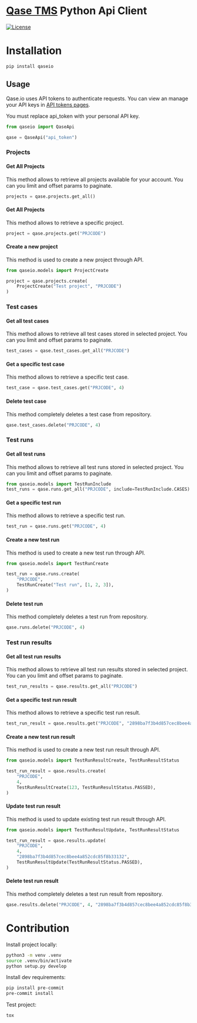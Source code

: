 # [Qase TMS](https://qase.io) Python Api Client

[![License](https://lxgaming.github.io/badges/License-Apache%202.0-blue.svg)](https://www.apache.org/licenses/LICENSE-2.0)

# Installation

```
pip install qaseio
```

## Usage ##
Qase.io uses API tokens to authenticate requests. You can view an manage your API keys in [API tokens pages](https://app.qase.io/user/api/token).

You must replace api_token with your personal API key.

```python
from qaseio import QaseApi

qase = QaseApi("api_token")
```

### Projects ###

#### Get All Projects ####
This method allows to retrieve all projects available for your account. You can you limit and offset params to paginate.

```python
projects = qase.projects.get_all()
```

#### Get All Projects ####
This method allows to retrieve a specific project.

```python
project = qase.projects.get("PRJCODE")
```

#### Create a new project ####
This method is used to create a new project through API.

```python
from qaseio.models import ProjectCreate

project = qase.projects.create(
    ProjectCreate("Test project", "PRJCODE")
)
```

### Test cases ###

#### Get all test cases ####
This method allows to retrieve all test cases stored in selected project. You can you limit and offset params to paginate.

```python
test_cases = qase.test_cases.get_all("PRJCODE")
```

#### Get a specific test case ####
This method allows to retrieve a specific test case.

```python
test_case = qase.test_cases.get("PRJCODE", 4)
```

#### Delete test case ####
This method completely deletes a test case from repository.

```python
qase.test_cases.delete("PRJCODE", 4)
```

### Test runs ###

#### Get all test runs ####
This method allows to retrieve all test runs stored in selected project. You can you limit and offset params to paginate.

```python
from qaseio.models import TestRunInclude
test_runs = qase.runs.get_all("PRJCODE", include=TestRunInclude.CASES)
```

#### Get a specific test run ####
This method allows to retrieve a specific test run.

```python
test_run = qase.runs.get("PRJCODE", 4)
```

#### Create a new test run ####
This method is used to create a new test run through API.

```python
from qaseio.models import TestRunCreate

test_run = qase.runs.create(
    "PRJCODE",
    TestRunCreate("Test run", [1, 2, 3]),
)
```

#### Delete test run ####
This method completely deletes a test run from repository.

```python
qase.runs.delete("PRJCODE", 4)
```

### Test run results ###

#### Get all test run results ####
This method allows to retrieve all test run results stored in selected project. You can you limit and offset params to paginate.

```python
test_run_results = qase.results.get_all("PRJCODE")
```

#### Get a specific test run result ####
This method allows to retrieve a specific test run result.

```python
test_run_result = qase.results.get("PRJCODE", "2898ba7f3b4d857cec8bee4a852cdc85f8b33132")
```

#### Create a new test run result ####
This method is used to create a new test run result through API.

```python
from qaseio.models import TestRunResultCreate, TestRunResultStatus

test_run_result = qase.results.create(
    "PRJCODE",
    4,
    TestRunResultCreate(123, TestRunResultStatus.PASSED),
)
```

#### Update test run result ####
This method is used to update existing test run result through API.

```python
from qaseio.models import TestRunResultUpdate, TestRunResultStatus

test_run_result = qase.results.update(
    "PRJCODE",
    4,
    "2898ba7f3b4d857cec8bee4a852cdc85f8b33132",
    TestRunResultUpdate(TestRunResultStatus.PASSED),
)
```

#### Delete test run result ####
This method completely deletes a test run result from repository.

```python
qase.results.delete("PRJCODE", 4, "2898ba7f3b4d857cec8bee4a852cdc85f8b33132")
```

# Contribution

Install project locally:

```bash
python3 -m venv .venv
source .venv/bin/activate
python setup.py develop
```

Install dev requirements:

```bash
pip install pre-commit
pre-commit install
```

Test project:

```bash
tox
```

